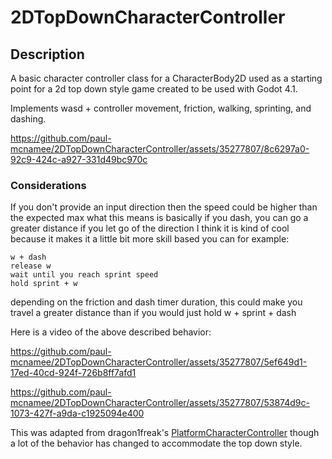 # 2DTopDownCharacterController

## Description

A basic character controller class for a CharacterBody2D used as a starting point for a 2d top down style game created to be used with Godot 4.1.

Implements wasd + controller movement, friction, walking, sprinting, and dashing.

https://github.com/paul-mcnamee/2DTopDownCharacterController/assets/35277807/8c6297a0-92c9-424c-a927-331d49bc970c

### Considerations

If you don't provide an input direction then the speed could be higher than the expected max
what this means is basically if you dash, you can go a greater distance if you let go of the direction
I think it is kind of cool because it makes it a little bit more skill based
you can for example:

    w + dash
    release w
    wait until you reach sprint speed
    hold sprint + w

depending on the friction and dash timer duration, this could make you travel a greater distance than if you would just hold w + sprint + dash

Here is a video of the above described behavior:

https://github.com/paul-mcnamee/2DTopDownCharacterController/assets/35277807/5ef649d1-17ed-40cd-924f-726b8ff7afd1

https://github.com/paul-mcnamee/2DTopDownCharacterController/assets/35277807/53874d9c-1073-427f-a9da-c1925094e400

This was adapted from dragon1freak's [PlatformCharacterController](https://github.com/dragon1freak/PlatformerCharacterController) though a lot of the behavior has changed to accommodate the top down style.
